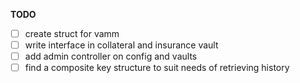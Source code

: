 **TODO**

- [ ] create struct for vamm
- [ ] write interface in collateral and insurance vault
- [ ] add admin controller on config and vaults
- [ ] find a composite key structure to suit needs of retrieving history